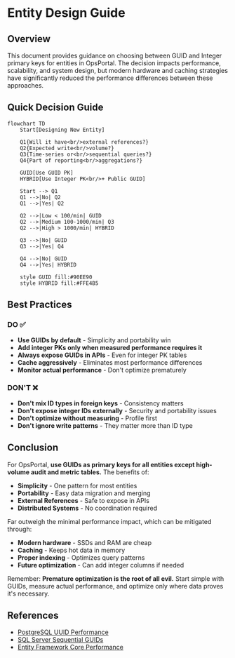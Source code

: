 # Entity Design Guide

## Overview

This document provides guidance on choosing between GUID and Integer primary keys for entities in OpsPortal.
The decision impacts performance, scalability, and system design, but modern hardware and caching strategies have significantly reduced the performance differences between these approaches.

## Quick Decision Guide

```mermaid
flowchart TD
    Start[Designing New Entity]
    
    Q1{Will it have<br/>external references?}
    Q2{Expected write<br/>volume?}
    Q3{Time-series or<br/>sequential queries?}
    Q4{Part of reporting<br/>aggregations?}
    
    GUID[Use GUID PK]
    HYBRID[Use Integer PK<br/>+ Public GUID]
    
    Start --> Q1
    Q1 -->|No| Q2
    Q1 -->|Yes| Q2
    
    Q2 -->|Low < 100/min| GUID
    Q2 -->|Medium 100-1000/min| Q3
    Q2 -->|High > 1000/min| HYBRID
    
    Q3 -->|No| GUID
    Q3 -->|Yes| Q4
    
    Q4 -->|No| GUID
    Q4 -->|Yes| HYBRID
    
    style GUID fill:#90EE90
    style HYBRID fill:#FFE4B5
```

## Best Practices

### DO ✅
- **Use GUIDs by default** - Simplicity and portability win
- **Add integer PKs only when measured performance requires it**
- **Always expose GUIDs in APIs** - Even for integer PK tables
- **Cache aggressively** - Eliminates most performance differences
- **Monitor actual performance** - Don't optimize prematurely

### DON'T ❌
- **Don't mix ID types in foreign keys** - Consistency matters
- **Don't expose integer IDs externally** - Security and portability issues
- **Don't optimize without measuring** - Profile first
- **Don't ignore write patterns** - They matter more than ID type

## Conclusion
For OpsPortal, **use GUIDs as primary keys for all entities except high-volume audit and metric tables.** The benefits of:

- **Simplicity** - One pattern for most entities
- **Portability** - Easy data migration and merging
- **External References** - Safe to expose in APIs
- **Distributed Systems** - No coordination required

Far outweigh the minimal performance impact, which can be mitigated through:

- **Modern hardware** - SSDs and RAM are cheap
- **Caching** - Keeps hot data in memory
- **Proper indexing** - Optimizes query patterns
- **Future optimization** - Can add integer columns if needed

Remember: **Premature optimization is the root of all evil.** Start simple with GUIDs, measure actual performance, and optimize only where data proves it's necessary.

## References
- [PostgreSQL UUID Performance](https://www.postgresql.org/docs/current/datatype-uuid.html)
- [SQL Server Sequential GUIDs](https://docs.microsoft.com/en-us/sql/t-sql/functions/newsequentialid-transact-sql)
- [Entity Framework Core Performance](https://docs.microsoft.com/en-us/ef/core/performance/)

